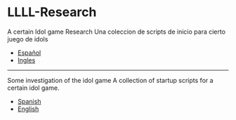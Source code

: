 # LLLL-Research
A certain Idol game Research
Una coleccion de scripts de inicio para cierto juego de idols
- [Español](es.md "Español")
- [Ingles](en.md "Ingles")

------------

Some investigation of the idol game
A collection of startup scripts for a certain idol game.
- [Spanish](es.md "Spanish")
- [English](en.md "English")

